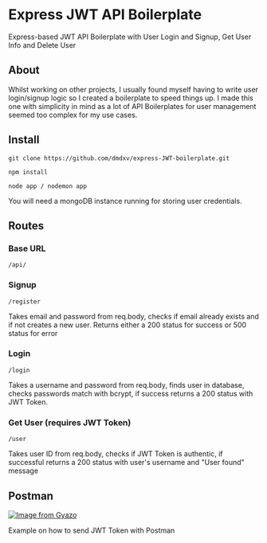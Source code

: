 # Express JWT API Boilerplate
Express-based JWT API Boilerplate with User Login and Signup, Get User Info and Delete User

## About
Whilst working on other projects, I usually found myself having to write user login/signup logic so I created a boilerplate to
speed things up. I made this one with simplicity in mind as a lot of API Boilerplates for user management seemed too complex for my
use cases.

## Install 
```
git clone https://github.com/dmdxv/express-JWT-boilerplate.git
```
```
npm install
```
```
node app / nodemon app
```
You will need a mongoDB instance running for storing user credentials.
## Routes
### Base URL
```
/api/
```

### Signup
```
/register
```
Takes email and password from req.body, checks if email already exists and if not creates a new user. Returns either a 200 status
for success or 500 status for error

### Login
```
/login
```
Takes a username and password from req.body, finds user in database, checks passwords match with bcrypt, if success returns a 200 status
with JWT Token. 

### Get User (requires JWT Token)
```
/user
```
Takes user ID from req.body, checks if JWT Token is authentic, if successful returns a 200 status with user's username and "User found"
message

## Postman 
[![Image from Gyazo](https://i.gyazo.com/cc1953013e961e3c2024594cfb260bf5.png)](https://gyazo.com/cc1953013e961e3c2024594cfb260bf5)

Example on how to send JWT Token with Postman

